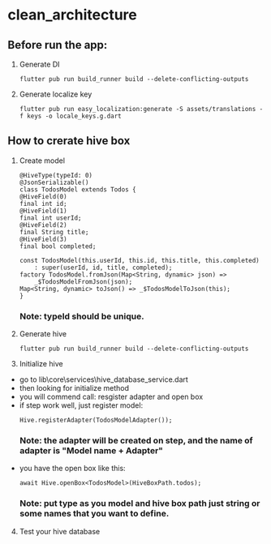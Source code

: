 # clean_architecture

## Before run the app:
1. Generate DI
    ``` 
    flutter pub run build_runner build --delete-conflicting-outputs
    ```

2. Generate localize key
    ``` 
    flutter pub run easy_localization:generate -S assets/translations -f keys -o locale_keys.g.dart
    ```
## How to crerate hive box
1. Create model
    ```
    @HiveType(typeId: 0)
    @JsonSerializable()
    class TodosModel extends Todos {
    @HiveField(0)
    final int id;
    @HiveField(1)
    final int userId;
    @HiveField(2)
    final String title;
    @HiveField(3)
    final bool completed;

    const TodosModel(this.userId, this.id, this.title, this.completed)
        : super(userId, id, title, completed);
    factory TodosModel.fromJson(Map<String, dynamic> json) =>
        _$TodosModelFromJson(json);
    Map<String, dynamic> toJson() => _$TodosModelToJson(this);
    }
    ```
    ### Note: typeId should be unique.
2. Generate hive
    ```
    flutter pub run build_runner build --delete-conflicting-outputs
    ```
3. Initialize hive
- go to lib\core\services\hive_database_service.dart
- then looking for initialize method
- you will commend call: resgister adapter and open box
- if step work well, just register model:
    ```
    Hive.registerAdapter(TodosModelAdapter());
    ```
    ### Note: the adapter will be created on step, and the name of adapter is "Model name + Adapter"
- you have the open box like this:
    ```
    await Hive.openBox<TodosModel>(HiveBoxPath.todos);
    ```
    ### Note: put type as you model and hive box path just string or some names that you want to define.
4. Test your hive database
